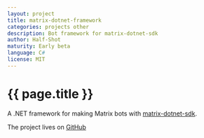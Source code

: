 ```yaml
---
layout: project
title: matrix-dotnet-framework
categories: projects other
description: Bot framework for matrix-dotnet-sdk
author: Half-Shot
maturity: Early beta
language: C#
license: MIT
---
```


# {{ page.title }}
A .NET framework for making Matrix bots with [matrix-dotnet-sdk](https://github.com/Half-Shot/matrix-dotnet-sdk).

The project lives on [GitHub](https://github.com/Half-Shot/matrix-dotnet-framework)
